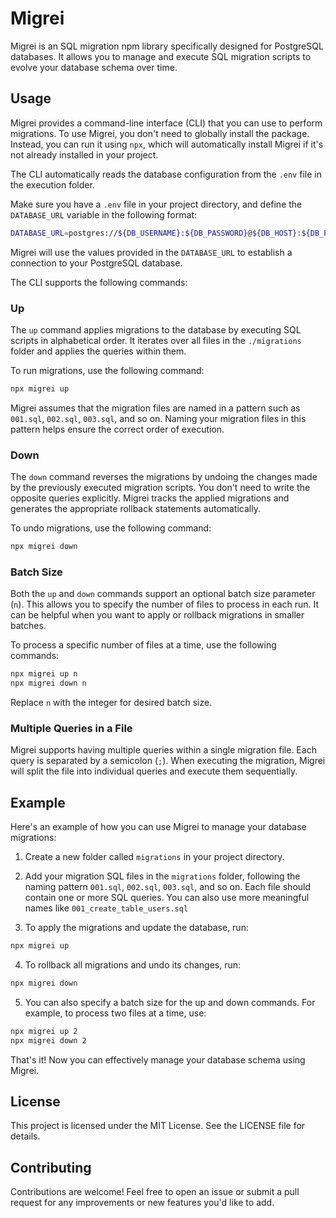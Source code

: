 # Migrei

Migrei is an SQL migration npm library specifically designed for PostgreSQL databases. It allows you to manage and execute SQL migration scripts to evolve your database schema over time.

## Usage

Migrei provides a command-line interface (CLI) that you can use to perform migrations. To use Migrei, you don't need to globally install the package. Instead, you can run it using `npx`, which will automatically install Migrei if it's not already installed in your project.

The CLI automatically reads the database configuration from the `.env` file in the execution folder.

Make sure you have a `.env` file in your project directory, and define the `DATABASE_URL` variable in the following format:

```bash
DATABASE_URL=postgres://${DB_USERNAME}:${DB_PASSWORD}@${DB_HOST}:${DB_PORT}/${DB_NAME}
```

Migrei will use the values provided in the `DATABASE_URL` to establish a connection to your PostgreSQL database.

The CLI supports the following commands:

### Up

The `up` command applies migrations to the database by executing SQL scripts in alphabetical order. It iterates over all files in the `./migrations` folder and applies the queries within them.

To run migrations, use the following command:

```bash
npx migrei up
```

Migrei assumes that the migration files are named in a pattern such as `001.sql`, `002.sql`, `003.sql`, and so on. Naming your migration files in this pattern helps ensure the correct order of execution.

### Down

The `down` command reverses the migrations by undoing the changes made by the previously executed migration scripts. You don't need to write the opposite queries explicitly. Migrei tracks the applied migrations and generates the appropriate rollback statements automatically.

To undo migrations, use the following command:

```bash
npx migrei down
```


### Batch Size

Both the `up` and `down` commands support an optional batch size parameter (`n`). This allows you to specify the number of files to process in each run. It can be helpful when you want to apply or rollback migrations in smaller batches.

To process a specific number of files at a time, use the following commands:

```bash
npx migrei up n
npx migrei down n
```

Replace `n` with the integer for desired batch size.

### Multiple Queries in a File

Migrei supports having multiple queries within a single migration file. Each query is separated by a semicolon (`;`). When executing the migration, Migrei will split the file into individual queries and execute them sequentially.

## Example

Here's an example of how you can use Migrei to manage your database migrations:

1. Create a new folder called `migrations` in your project directory.

2. Add your migration SQL files in the `migrations` folder, following the naming pattern `001.sql`, `002.sql`, `003.sql`, and so on. Each file should contain one or more SQL queries. You can also use more meaningful names like `001_create_table_users.sql`

3. To apply the migrations and update the database, run:

```bash
npx migrei up
```

4. To rollback all migrations and undo its changes, run:

```bash
npx migrei down
```

5. You can also specify a batch size for the up and down commands. For example, to process two files at a time, use:

```bash
npx migrei up 2
npx migrei down 2
```

That's it! Now you can effectively manage your database schema using Migrei.

## License
This project is licensed under the MIT License. See the LICENSE file for details.

## Contributing
Contributions are welcome! Feel free to open an issue or submit a pull request for any improvements or new features you'd like to add.